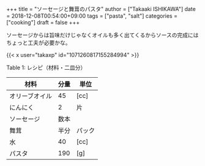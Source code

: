 +++
title = "ソーセージと舞茸のパスタ"
author = ["Takaaki ISHIKAWA"]
date = 2018-12-08T00:54:00+09:00
tags = ["pasta", "salt"]
categories = ["cooking"]
draft = false
+++

ソーセージからは旨味だけじゃなくオイルも多く出てくるからソースの完成にはちょっと工夫が必要かな。  

{{< x user="takaxp" id="1071260817155284994" >}}  

<div class="table-caption">
  <span class="table-number">Table 1</span>:
  レシピ（材料・二皿分）
</div>

| 材料    | 分量 | 単位 |
|-------|----|----|
| オリーブオイル | 45  | [cc] |
| にんにく | 2   | 片   |
| ソーセージ | 数本 |      |
| 舞茸    | 半分 | パック |
| 水      | 40  | [cc] |
| パスタ  | 190 | [g]  |
